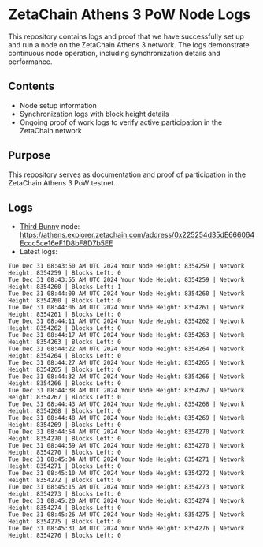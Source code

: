 # ZetaChain Athens 3 PoW Node Logs
This repository contains logs and proof that we have successfully set up and run a node on the ZetaChain Athens 3 network. The logs demonstrate continuous node operation, including synchronization details and performance.

## Contents
- Node setup information
- Synchronization logs with block height details
- Ongoing proof of work logs to verify active participation in the ZetaChain network

## Purpose
This repository serves as documentation and proof of participation in the ZetaChain Athens 3 PoW testnet.

## Logs

- [Third Bunny](https://thirdbunny.xyz/) node: https://athens.explorer.zetachain.com/address/0x225254d35dE666064Eccc5ce16eF1D8bF8D7b5EE
- Latest logs:
```
Tue Dec 31 08:43:50 AM UTC 2024 Your Node Height: 8354259 | Network Height: 8354259 | Blocks Left: 0
Tue Dec 31 08:43:55 AM UTC 2024 Your Node Height: 8354259 | Network Height: 8354260 | Blocks Left: 1
Tue Dec 31 08:44:00 AM UTC 2024 Your Node Height: 8354260 | Network Height: 8354260 | Blocks Left: 0
Tue Dec 31 08:44:06 AM UTC 2024 Your Node Height: 8354261 | Network Height: 8354261 | Blocks Left: 0
Tue Dec 31 08:44:11 AM UTC 2024 Your Node Height: 8354262 | Network Height: 8354262 | Blocks Left: 0
Tue Dec 31 08:44:17 AM UTC 2024 Your Node Height: 8354263 | Network Height: 8354263 | Blocks Left: 0
Tue Dec 31 08:44:22 AM UTC 2024 Your Node Height: 8354264 | Network Height: 8354264 | Blocks Left: 0
Tue Dec 31 08:44:27 AM UTC 2024 Your Node Height: 8354265 | Network Height: 8354265 | Blocks Left: 0
Tue Dec 31 08:44:32 AM UTC 2024 Your Node Height: 8354266 | Network Height: 8354266 | Blocks Left: 0
Tue Dec 31 08:44:38 AM UTC 2024 Your Node Height: 8354267 | Network Height: 8354267 | Blocks Left: 0
Tue Dec 31 08:44:43 AM UTC 2024 Your Node Height: 8354268 | Network Height: 8354268 | Blocks Left: 0
Tue Dec 31 08:44:48 AM UTC 2024 Your Node Height: 8354269 | Network Height: 8354269 | Blocks Left: 0
Tue Dec 31 08:44:54 AM UTC 2024 Your Node Height: 8354270 | Network Height: 8354270 | Blocks Left: 0
Tue Dec 31 08:44:59 AM UTC 2024 Your Node Height: 8354270 | Network Height: 8354270 | Blocks Left: 0
Tue Dec 31 08:45:04 AM UTC 2024 Your Node Height: 8354271 | Network Height: 8354271 | Blocks Left: 0
Tue Dec 31 08:45:10 AM UTC 2024 Your Node Height: 8354272 | Network Height: 8354272 | Blocks Left: 0
Tue Dec 31 08:45:15 AM UTC 2024 Your Node Height: 8354273 | Network Height: 8354273 | Blocks Left: 0
Tue Dec 31 08:45:20 AM UTC 2024 Your Node Height: 8354274 | Network Height: 8354274 | Blocks Left: 0
Tue Dec 31 08:45:26 AM UTC 2024 Your Node Height: 8354275 | Network Height: 8354275 | Blocks Left: 0
Tue Dec 31 08:45:31 AM UTC 2024 Your Node Height: 8354276 | Network Height: 8354276 | Blocks Left: 0
```
